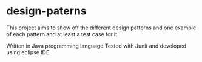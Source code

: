 # design-paterns
This project aims to show off the different design patterns
and one example of each pattern and at least a test case for it

Written in Java programming language
Tested with Junit and developed using eclipse IDE